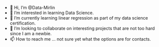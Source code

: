 - 👋 Hi, I’m @Data-Mirlin
- 👀 I’m interested in learning Data Science.
- 🌱 I’m currently learning linear regression as part of my data science certification. 
- 💞️ I’m looking to collaborate on interesting projects that are not too hard since I am a newbie. 
- 📫 How to reach me ... not sure yet what the options are for contacts. 

<!---
Data-Mirlin/Data-Mirlin is a ✨ special ✨ repository because its `README.md` (this file) appears on your GitHub profile.
You can click the Preview link to take a look at your changes.
--->
